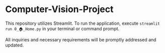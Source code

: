# Computer-Vision-Project

This repository utilizes Streamlit. To run the application, execute `streamlit run 0_🏠_Home.py` in your terminal or command prompt.

All inquiries and necessary requirements will be promptly addressed and updated.
